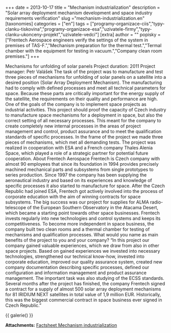 +++
date = 2013-10-17
title = "Mechanism industrialization"
description = "Solar array deployment mechanism development and space industry requirements verification"
slug ="mechanism-industrialization.en"
[taxonomies]
categories = ["en"]
tags = ["programy-organizace-ciis","typy-clanku-tiskovina","programy-organizace-esa","uzivatele-firmy","typy-clanku-ukonceny-projekt","uzivatele-vedci"]
[extra]
author = ""
popisky = ["Frentech Aerospace engineers verify the settings of the system in premises of TAS-F.","Mechanism preparation for the thermal test.","Termal chamber with the equipment for testing in vacuum.","Company clean room premises."]
+++

Mechanisms for unfolding of solar panels Project duration: 2011 Project manager: Petr Valášek The task of the project was to manufacture and test three pieces of mechanisms for unfolding of solar panels on a satellite into a desired position (Solar Array Deployment Mechanism). The manufacturing had to comply with defined processes and meet all technical parameters for space. Because these parts are critically important for the energy supply of the satellite, the requirements on their quality and performance are high. One of the goals of the company is to implement space projects as industrial activities. This project should proof the capacity of Czech industry to manufacture space mechanisms for a deployment in space, but also the correct setting of all necessary processes. This meant for the company to create completely new internal processes in the areas of project management and control, product assurance and to meet the qualification standards of specific processes. In the frame of the project we made three pieces of mechanisms, which met all demanding tests. The project was realized in cooperation with ESA and a French company Thales Alenia Space, which played a role of a strategic partner for potential future cooperation. About Frentech Aerospace Frentech is Czech company with almost 90 employees that since its foundation in 1994 provides precisely machined mechanical parts and subsystems from single prototypes to series production. Since 1997 the company has been supplying the aeronautical industry and based on its experiences and knowledge of specific processes it also started to manufacture for space. After the Czech Republic had joined ESA, Frentech got actively involved into the process of corporate education with the aim of winning contracts for space subsystems. The big success was our project for supplies for ALMA radio-telescope of the European Southern Observatory in the Atacama Desert, which became a starting point towards other space businesses. Frentech invests regularly into new technologies and control systems and keeps its competitiveness. To become more independent in space business, the company built two clean rooms and a thermal chamber for testing of mechanisms and qualification processes. What would you name as main benefits of the project to you and your company? “In this project our company gained valuable experiences, which we draw from also in other space projects. Based on gained experiences we invested into necessary technologies, strengthened our technical know-how, invested into corporate education, improved our quality assurance system, created new company documentation describing specific processes, defined our configuration and information management and product assurance management. The important task was also studying of the ECSS standards. Several months after the project has finished, the company Frentech signed a contract for a supply of almost 500 solar array deployment mechanisms for 81 IRIDIUM NEXT satellites in total value of 1,9 million EUR. Historically, this was the biggest commercial contract in space business ever signed in Czech Republic.”

{{ galerie() }}

**Attachments:**
[Factsheet Mechanism industrialization]

[Factsheet Mechanism industrialization]: cso_factsheet-mechanism_and_industrialization-web.pdf
